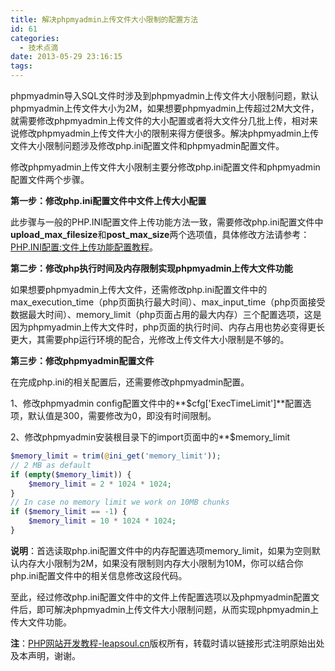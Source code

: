 ```yaml
---
title: 解决phpmyadmin上传文件大小限制的配置方法
id: 61
categories:
  - 技术点滴
date: 2013-05-29 23:16:15
tags:
---
```


phpmyadmin导入SQL文件时涉及到phpmyadmin上传文件大小限制问题，默认phpmyadmin上传文件大小为2M，如果想要phpmyadmin上传超过2M大文件，就需要修改phpmyadmin上传文件的大小配置或者将大文件分几批上传，相对来说修改phpmyadmin上传文件大小的限制来得方便很多。解决phpmyadmin上传文件大小限制问题涉及修改php.ini配置文件和phpmyadmin配置文件。

修改phpmyadmin上传文件大小限制主要分修改php.ini配置文件和phpmyadmin配置文件两个步骤。

**第一步：修改php.ini配置文件中文件上传大小配置**

此步骤与一般的PHP.INI配置文件上传功能方法一致，需要修改php.ini配置文件中**upload_max_filesize**和**post_max_size**两个选项值，具体修改方法请参考：[PHP.INI配置:文件上传功能配置教程](http://www.leapsoul.cn/?p=488)。

**第二步：修改php执行时间及内存限制实现phpmyadmin上传大文件功能**

如果想要phpmyadmin上传大文件，还需修改php.ini配置文件中的max_execution_time（php页面执行最大时间）、max_input_time（php页面接受数据最大时间）、memory_limit（php页面占用的最大内存）三个配置选项，这是因为phpmyadmin上传大文件时，php页面的执行时间、内存占用也势必变得更长更大，其需要php运行环境的配合，光修改上传文件大小限制是不够的。

**第三步：修改phpmyadmin配置文件**

在完成php.ini的相关配置后，还需要修改phpmyadmin配置。

1、修改phpmyadmin config配置文件中的**$cfg['ExecTimeLimit']**配置选项，默认值是300，需要修改为0，即没有时间限制。
<!--more-->
2、修改phpmyadmin安装根目录下的import页面中的**$memory_limit
```php
$memory_limit = trim(@ini_get('memory_limit'));
// 2 MB as default
if (empty($memory_limit)) {
    $memory_limit = 2 * 1024 * 1024;
}
// In case no memory limit we work on 10MB chunks
if ($memory_limit == -1) {
    $memory_limit = 10 * 1024 * 1024;
}
```
**说明**：首选读取php.ini配置文件中的内存配置选项memory_limit，如果为空则默认内存大小限制为2M，如果没有限制则内存大小限制为10M，你可以结合你php.ini配置文件中的相关信息修改这段代码。

至此，经过修改php.ini配置文件中的文件上传配置选项以及phpmyadmin配置文件后，即可解决phpmyadmin上传文件大小限制问题，从而实现phpmyadmin上传大文件功能。

**注**：[PHP网站开发教程-leapsoul.cn](http://www.leapsoul.cn/ "PHP网站开发-PHP教程-leapsoul - 分享PHP网站开发与建设的乐趣,以PHP实例教程方式教你建站")版权所有，转载时请以链接形式注明原始出处及本声明，谢谢。